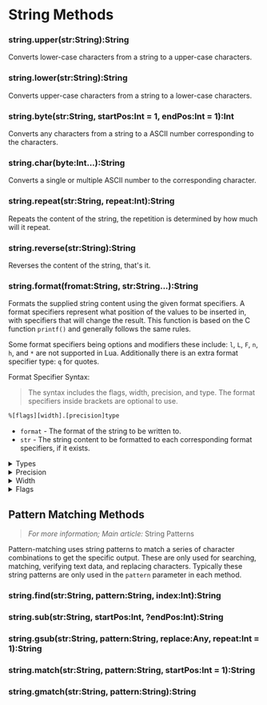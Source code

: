 # String Methods
### string.upper(str:String):String
Converts lower-case characters from a string to a upper-case characters.

### string.lower(str:String):String
Converts upper-case characters from a string to a lower-case characters.

### string.byte(str:String, startPos:Int = 1, endPos:Int = 1):Int
Converts any characters from a string to a ASCII number corresponding to the characters.

### string.char(byte:Int...):String
Converts a single or multiple ASCII number to the corresponding character.

### string.repeat(str:String, repeat:Int):String
Repeats the content of the string, the repetition is determined by how much will it repeat.

### string.reverse(str:String):String
Reverses the content of the string, that's it.

### string.format(fromat:String, str:String...):String
Formats the supplied string content using the given format specifiers. A format specifiers represent what position of the values to be inserted in, with specifiers that will change the result. This function is based on the C function `printf()` and generally follows the same rules. 

Some format specifiers being options and modifiers these include: `l`, `L`, `F`, `n`, `h`, and `*` are not supported in Lua. Additionally there is an extra format specifier type: `q` for quotes.

Format Specifier Syntax:
> The syntax includes the flags, width, precision, and type. The format specifiers inside brackets are optional to use.
```txt
%[flags][width].[precision]type
```

- `format` - The format of the string to be written to.
- `str` - The string content to be formatted to each corresponding format specifiers, if it exists.

<details><summary> Types </summary><br/>

| Types 	| Description 	| Input 	| Output 	|
|---	|---	|---	|---	|
| `%d`, `%i` 	| A signed integer, represents both positive and negative decimal integers. 	| `634`,<br>`-33` 	| `634`,<br>`-33` 	|
| `%u` 	| An unsigned integer, represents only positive decimal integers. If you<br>attempted to use negative integers, it will return the maximum representable <br>value. 	| `94`,<br>`-1` 	| `94`,<br>`1.84e+20` 	|
| `%f` 	| A signed floating point, represents both positive and negative decimal <br>floating point. 	| `3.14`,<br>`-5.3` 	| `3.14`,<br>`-5.3` 	|
| `%o` 	| An unsigned integer, represents only positive octal (base 8) integer. Converts<br>a decimal integer to an octal integer. 	| `471` 	| `731` 	|
| `%x`, `%X` 	| An unsigned integer, represents only positive hexadecimal (base 16) integer.<br>Converts a decimal integer to a hexadecimal integer. For type `%x` converts<br>upper alphabetical character to lower-case and vice versa for type `%X`. It<br>must have either `0x` or `0X` for the hexadecimal. 	| `0xff43ba`,<br>`0XFF43BA` 	| `0XFF43BA`,<br>`0xff43ba` 	|
| `%e`, `%E` 	| A signed integer, represents both positive and negative scientific (exponential) <br>notation number. For type `%e` converts the letter lower-case "e" to a upper-case<br>"E" character and vice versa for type `%E`. 	| `58.3e+27`,<br>`93.5E-73` 	| `58.3E+27`,<br>`93.5e-73` 	|
| `%c` 	| An unsigned integer, represents only a positive ASCII number corresponding to <br>a specific character. 	| `97` 	| `a` 	|
| `%s` 	| A string, that's it. 	| `Sup` 	| `Sup` 	|
| `%q` 	| A string, represents a string but will be quoted with double-quote characters <br><kbd>""</kbd>. If there is a double-quote characters inside a string, it will add an<br>backslash character <kbd>\\</kbd> to that character. 	| `print("hi")` 	| `"print(\"hi\")"` 	|
| `%%` 	| An escape character for the percentage character <kbd>%</kbd>. 	| `75%% pure` 	| `75% pure` 	|

</details>

<details><summary> Precision </summary><br/>

</details>

<details><summary> Width </summary><br/>

</details>

<details><summary> Flags </summary><br/>

</details>

## Pattern Matching Methods
> *For more information; Main article:* String Patterns

Pattern-matching uses string patterns to match a series of character combinations to get the specific output. These are only used for searching, matching, verifying text data, and replacing characters. Typically these string patterns are only used in the `pattern` parameter in each method. 

### string.find(str:String, pattern:String, index:Int):String
### string.sub(str:String, startPos:Int, ?endPos:Int):String
### string.gsub(str:String, pattern:String, replace:Any, repeat:Int = 1):String
### string.match(str:String, pattern:String, startPos:Int = 1):String
### string.gmatch(str:String, pattern:String):String